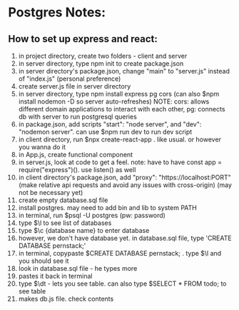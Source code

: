 # Postgres Notes:

## How to set up express and react:

1. in project directory, create two folders - client and server
2. in server directory, type npm init to create package.json
3. in server directory's package.json, change "main" to "server.js" instead of "index.js" (personal preference)
4. create server.js file in server directory
5. in server directory, type npm install express pg cors (can also $npm install nodemon -D so server auto-refreshes)
   NOTE: cors: allows different domain applications to interact with each other, pg: connects db with server to run postgresql queries
6. in package.json, add scripts "start": "node server", and "dev": "nodemon server". can use $npm run dev to run dev script
7. in client directory, run $npx create-react-app . like usual. or however you wanna do it
8. in App.js, create functional component <App/>
9. in server.js, look at code to get a feel. note: have to have const app = require("express")(). use listen() as well
10. in client directory's package.json, add "proxy": "https://localhost:PORT" (make relative api requests and avoid any issues with cross-origin) (may not be necessary yet)
11. create empty database.sql file
12. install postgres. may need to add bin and lib to system PATH
13. in terminal, run $psql -U postgres (pw: password)
14. type $\l to see list of databases
15. type $\c {database name} to enter database
16. however, we don't have database yet. in database.sql file, type 'CREATE DATABASE pernstack;'
17. in terminal, copypaste $CREATE DATABASE pernstack; . type $\l and you should see it
18. look in database.sql file - he types more
19. pastes it back in terminal
20. type $\dt - lets you see table. can also type $SELECT \* FROM todo; to see table
21. makes db.js file. check contents
